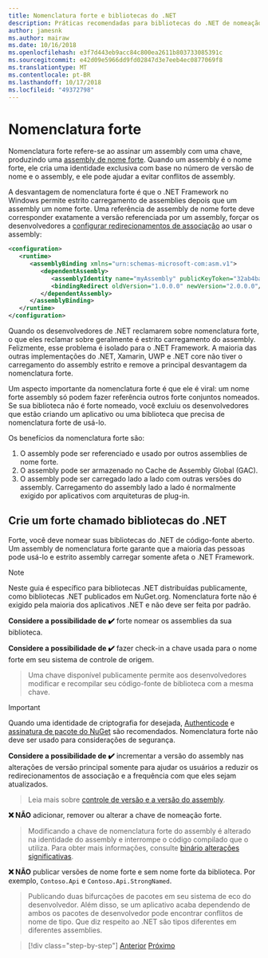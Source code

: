 ```yaml
---
title: Nomenclatura forte e bibliotecas do .NET
description: Práticas recomendadas para bibliotecas do .NET de nomeação forte.
author: jamesnk
ms.author: mairaw
ms.date: 10/16/2018
ms.openlocfilehash: e3f7d443eb9acc84c800ea2611b803733085391c
ms.sourcegitcommit: e42d09e5966dd9fd02847d3e7eeb4ec0877069f8
ms.translationtype: MT
ms.contentlocale: pt-BR
ms.lasthandoff: 10/17/2018
ms.locfileid: "49372798"
---
```

# <a name="strong-naming"></a>Nomenclatura forte

Nomenclatura forte refere-se ao assinar um assembly com uma chave, produzindo uma [assembly de nome forte](../../framework/app-domains/strong-named-assemblies.md). Quando um assembly é o nome forte, ele cria uma identidade exclusiva com base no número de versão de nome e o assembly, e ele pode ajudar a evitar conflitos de assembly.

A desvantagem de nomenclatura forte é que o .NET Framework no Windows permite estrito carregamento de assemblies depois que um assembly um nome forte. Uma referência de assembly de nome forte deve corresponder exatamente a versão referenciada por um assembly, forçar os desenvolvedores a [configurar redirecionamentos de associação](../../framework/configure-apps/redirect-assembly-versions.md) ao usar o assembly:

```xml
<configuration>
   <runtime>
      <assemblyBinding xmlns="urn:schemas-microsoft-com:asm.v1">
         <dependentAssembly>
            <assemblyIdentity name="myAssembly" publicKeyToken="32ab4ba45e0a69a1" culture="neutral" />
            <bindingRedirect oldVersion="1.0.0.0" newVersion="2.0.0.0"/>
         </dependentAssembly>
      </assemblyBinding>
   </runtime>
</configuration>
```

Quando os desenvolvedores de .NET reclamarem sobre nomenclatura forte, o que eles reclamar sobre geralmente é estrito carregamento do assembly. Felizmente, esse problema é isolado para o .NET Framework. A maioria das outras implementações do .NET, Xamarin, UWP e .NET core não tiver o carregamento do assembly estrito e remove a principal desvantagem da nomenclatura forte.

Um aspecto importante da nomenclatura forte é que ele é viral: um nome forte assembly só podem fazer referência outros forte conjuntos nomeados. Se sua biblioteca não é forte nomeado, você excluiu os desenvolvedores que estão criando um aplicativo ou uma biblioteca que precisa de nomenclatura forte de usá-lo.

Os benefícios da nomenclatura forte são:

1. O assembly pode ser referenciado e usado por outros assemblies de nome forte.
2. O assembly pode ser armazenado no Cache de Assembly Global (GAC).
3. O assembly pode ser carregado lado a lado com outras versões do assembly. Carregamento do assembly lado a lado é normalmente exigido por aplicativos com arquiteturas de plug-in.

## <a name="create-strong-named-net-libraries"></a>Crie um forte chamado bibliotecas do .NET

Forte, você deve nomear suas bibliotecas do .NET de código-fonte aberto. Um assembly de nomenclatura forte garante que a maioria das pessoas pode usá-lo e estrito assembly carregar somente afeta o .NET Framework.

> [!NOTE]
> Neste guia é específico para bibliotecas .NET distribuídas publicamente, como bibliotecas .NET publicados em NuGet.org. Nomenclatura forte não é exigido pela maioria dos aplicativos .NET e não deve ser feita por padrão.

**Considere a possibilidade de ✔️** forte nomear os assemblies da sua biblioteca.

**Considere a possibilidade de ✔️** fazer check-in a chave usada para o nome forte em seu sistema de controle de origem.

> Uma chave disponível publicamente permite aos desenvolvedores modificar e recompilar seu código-fonte de biblioteca com a mesma chave.

> [!IMPORTANT]
> Quando uma identidade de criptografia for desejada, [Authenticode](/windows-hardware/drivers/install/authenticode) e [assinatura de pacote do NuGet](/nuget/create-packages/sign-a-package) são recomendados. Nomenclatura forte não deve ser usado para considerações de segurança.

**Considere a possibilidade de ✔️** incrementar a versão do assembly nas alterações de versão principal somente para ajudar os usuários a reduzir os redirecionamentos de associação e a frequência com que eles sejam atualizados.

> Leia mais sobre [controle de versão e a versão do assembly](./versioning.md#assembly-version).

**❌ NÃO** adicionar, remover ou alterar a chave de nomeação forte.

> Modificando a chave de nomenclatura forte do assembly é alterado na identidade do assembly e interrompe o código compilado que o utiliza. Para obter mais informações, consulte [binário alterações significativas](./breaking-changes.md#binary-breaking-change).

**❌ NÃO** publicar versões de nome forte e sem nome forte da biblioteca. Por exemplo, `Contoso.Api` e `Contoso.Api.StrongNamed`.

> Publicando duas bifurcações de pacotes em seu sistema de eco do desenvolvedor. Além disso, se um aplicativo acaba dependendo de ambos os pacotes de desenvolvedor pode encontrar conflitos de nome de tipo. Que diz respeito ao .NET são tipos diferentes em diferentes assemblies.

>[!div class="step-by-step"]
[Anterior](./cross-platform-targeting.md)
[Próximo](./nuget.md)
